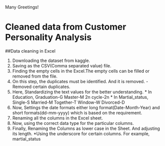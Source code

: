  Many Greetings!

 # Cleaned data from Customer Personality Analysis


 ##Data cleaning in Excel

 1. Downloading the dataset from kaggle.
 2. Saving as the CSV(Comma separated value) file.
 3. Finding the empty cells in the Excel.The empty cells can be filled or removed from the file.
 4. On this step, the duplicates must be identified. And it is removed.
                  -Removed certain duplicates.
 5. Here, Standardizing the text values for the better understanding.
                  * In Education,
                       Graduation-G
                       Master-M
                      2n cycle-2n
                    * In Martial_status,
                        Single-S
                        Married-M
                        Together-T
                         Window-W
                       Divorced-D
 6. Now, Settings the date formats either long format(Date-Month-Year) and short formats(dd-mm-yyyy) which is based on the requirement.
 7. Renaming all the columns in the Excel sheet.
 8. Now, using the correct data type for the particular columns.
 9. Finally, Renaming the Columns as lower case in the Sheet. And adjusting its length.
                        *Using the underscore for certain columns.
                        For example, martial_status
